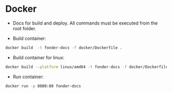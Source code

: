 # Docker

* Docs for build and deploy. All commands must be executed from the root folder.

* Build container: 

```bash
docker build  -t fonder-docs -f docker/Dockerfile .
```

* Build container for linux:

```bash
docker build --platform linux/amd64 -t fonder-docs -f docker/Dockerfile .
```

* Run container:

```bash
docker run -p 8080:80 fonder-docs
```
